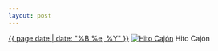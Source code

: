 ```yaml
---
layout: post
---
```


<p>
  <time><a href="/133">{{ page.date | date: "%B %e, %Y" }}</a></time>
  <a href="/133"><img src="{{ site.assets_url }}/133-640.jpg" srcset="{{ site.assets_url }}/133-1280.jpg 1280w, {{ site.assets_url }}/133-960.jpg 960w, {{ site.assets_url }}/133-640.jpg 640w, {{ site.assets_url }}/133-320.jpg 320w" sizes="(min-width: 700px) 50vw, calc(100vw - 2rem)" alt="Hito Cajón" /></a>
  <span>Hito Cajón</span>
</p>
